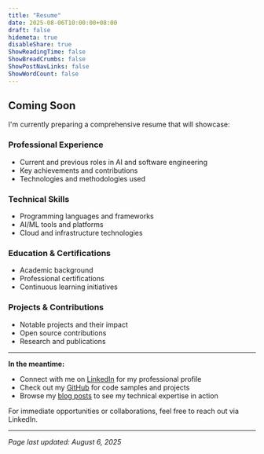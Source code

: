```yaml
---
title: "Resume"
date: 2025-08-06T10:00:00+08:00
draft: false
hidemeta: true
disableShare: true
ShowReadingTime: false
ShowBreadCrumbs: false
ShowPostNavLinks: false
ShowWordCount: false
---
```


## Coming Soon

I'm currently preparing a comprehensive resume that will showcase:

### Professional Experience
- Current and previous roles in AI and software engineering
- Key achievements and contributions
- Technologies and methodologies used

### Technical Skills
- Programming languages and frameworks
- AI/ML tools and platforms
- Cloud and infrastructure technologies

### Education & Certifications
- Academic background
- Professional certifications
- Continuous learning initiatives

### Projects & Contributions
- Notable projects and their impact
- Open source contributions
- Research and publications

---

**In the meantime:**

- Connect with me on [LinkedIn](https://www.linkedin.com/in/leonardo-fhy/) for my professional profile
- Check out my [GitHub](https://github.com/leonardofhy) for code samples and projects
- Browse my [blog posts](/posts) to see my technical expertise in action

For immediate opportunities or collaborations, feel free to reach out via LinkedIn.

---

*Page last updated: August 6, 2025*
